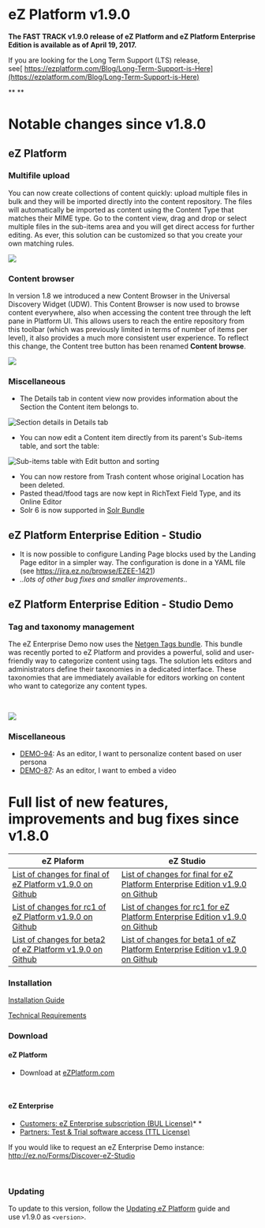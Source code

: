 # eZ Platform v1.9.0


**The FAST TRACK v1.9.0 release of eZ Platform and eZ Platform Enterprise Edition is available as of April 19, 2017.**

If you are looking for the Long Term Support (LTS) release, see[ https://ezplatform.com/Blog/Long-Term-Support-is-Here](https://ezplatform.com/Blog/Long-Term-Support-is-Here)

**
**


# Notable changes since v1.8.0

## eZ Platform

### Multifile upload

You can now create collections of content quickly: upload multiple files in bulk and they will be imported directly into the content repository. The files will automatically be imported as content using the Content Type that matches their MIME type. Go to the content view, drag and drop or select multiple files in the sub-items area and you will get direct access for further editing. As ever, this solution can be customized so that you create your own matching rules.

![](releases/img/catsfromtheMET.gif)

### Content browser

In version 1.8 we introduced a new Content Browser in the Universal Discovery Widget (UDW). This Content Browser is now used to browse content everywhere, also when accessing the content tree through the left pane in Platform UI. This allows users to reach the entire repository from this toolbar (which was previously limited in terms of number of items per level), it also provides a much more consistent user experience. To reflect this change, the Content tree button has been renamed **Content browse**.

![](releases/img/contentbrowse.gif)

### Miscellaneous

-   The Details tab in content view now provides information about the Section the Content item belongs to.

![Section details in Details tab](releases/img/section-details.png "Section details in Details tab")

-   You can now edit a Content item directly from its parent's Sub-items table, and sort the table:

![Sub-items table with Edit button and sorting](releases/img/sub-items-improved.png "Sub-items table with Edit button and sorting")

-   You can now restore from Trash content whose original Location has been deleted.
-   Pasted thead/tfood tags are now kept in RichText Field Type, and its Online Editor
-   Solr 6 is now supported in [Solr Bundle](../guide/solr_bundle.md)

## eZ Platform Enterprise Edition - Studio

-   It is now possible to configure Landing Page blocks used by the Landing Page editor in a simpler way. The configuration is done in a YAML file (see <https://jira.ez.no/browse/EZEE-1421>)
-   *..lots of other bug fixes and smaller improvements..*

## eZ Platform Enterprise Edition - Studio Demo

### Tag and taxonomy management

The eZ Enterprise Demo now uses the [Netgen Tags bundle](https://github.com/netgen/TagsBundle). This bundle was recently ported to eZ Platform and provides a powerful, solid and user-friendly way to categorize content using tags. The solution lets editors and administrators define their taxonomies in a dedicated interface. These taxonomies that are immediately available for editors working on content who want to categorize any content types. 

 

![](releases/img/eztags.gif)

### Miscellaneous

-   [DEMO-94](https://jira.ez.no/browse/DEMO-94): As an editor, I want to personalize content based on user persona
-   [DEMO-87](https://jira.ez.no/browse/DEMO-87): As an editor, I want to embed a video

# Full list of new features, improvements and bug fixes since v1.8.0

| eZ Plaform   | eZ Studio  |
|--------------|------------|
| [List of changes for final of eZ Platform v1.9.0 on Github](https://github.com/ezsystems/ezplatform/releases/tag/v1.9.0)         | [List of changes for final for eZ Platform Enterprise Edition v1.9.0 on Github](https://github.com/ezsystems/ezplatform-ee/releases/tag/v1.9.0)       |
| [List of changes for rc1 of eZ Platform v1.9.0 on Github](https://github.com/ezsystems/ezplatform/releases/tag/v1.9.0-rc1)         | [List of changes for rc1 for eZ Platform Enterprise Edition v1.9.0 on Github](https://github.com/ezsystems/ezplatform-ee/releases/tag/v1.9.0-rc1)       |
| [List of changes for beta2 of eZ Platform v1.9.0 on Github](https://github.com/ezsystems/ezplatform/releases/tag/v1.9.0-beta2)         | [List of changes for beta1 of eZ Platform Enterprise Edition v1.9.0 on Github](https://github.com/ezsystems/ezplatform-ee/releases/tag/v1.9.0-beta1)       |


### Installation

[Installation Guide](../getting_started/install_ez_platform.md)

[Technical Requirements](docs/getting_started/requirements_and_system_configuration.md)

### Download

#### eZ Platform

-   Download at [eZPlatform.com](http://ezplatform.com/#download)

 

#### eZ Enterprise

-   [Customers: eZ Enterprise subscription (BUL License)](https://support.ez.no/Downloads)*
    *
-   [Partners: Test & Trial software access (TTL License)](https://support.ez.no/Downloads)

If you would like to request an eZ Enterprise Demo instance: <http://ez.no/Forms/Discover-eZ-Studio>

 

### Updating

To update to this version, follow the [Updating eZ Platform](docs/releases/updating_ez_platform.md) guide and use v1.9.0 as `<version>`.

 
